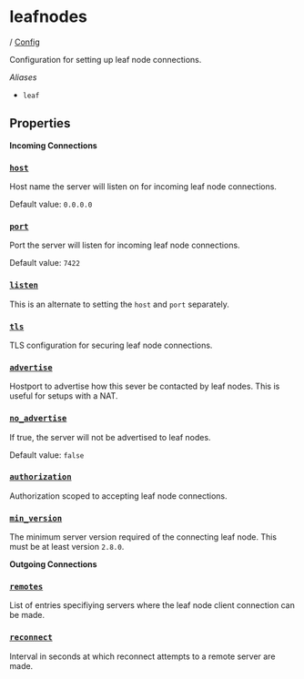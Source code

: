 # leafnodes

/ [Config](..) 

Configuration for setting up leaf node connections.

*Aliases*
- `leaf`

## Properties

**Incoming Connections**

### [`host`](host)

Host name the server will listen on for incoming
leaf node connections.

Default value: `0.0.0.0`

### [`port`](port)

Port the server will listen for incoming leaf node
connections.

Default value: `7422`

### [`listen`](listen)

This is an alternate to setting the `host` and `port` separately.

### [`tls`](tls)

TLS configuration for securing leaf node connections.

### [`advertise`](advertise)

Hostport to advertise how this sever be contacted
by leaf nodes. This is useful for setups with a NAT.

### [`no_advertise`](no_advertise)

If true, the server will not be advertised to leaf nodes.

Default value: `false`

### [`authorization`](authorization)

Authorization scoped to accepting leaf node connections.

### [`min_version`](min_version)

The minimum server version required of the connecting
leaf node. This must be at least version `2.8.0`.

**Outgoing Connections**

### [`remotes`](remotes)

List of entries specifiying servers where the leaf
node client connection can be made.

### [`reconnect`](reconnect)

Interval in seconds at which reconnect attempts to a
remote server are made.

